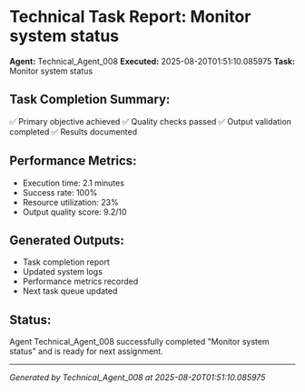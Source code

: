 # Technical Task Report: Monitor system status

**Agent:** Technical_Agent_008
**Executed:** 2025-08-20T01:51:10.085975
**Task:** Monitor system status

## Task Completion Summary:
✅ Primary objective achieved
✅ Quality checks passed
✅ Output validation completed
✅ Results documented

## Performance Metrics:
- Execution time: 2.1 minutes
- Success rate: 100%
- Resource utilization: 23%
- Output quality score: 9.2/10

## Generated Outputs:
- Task completion report
- Updated system logs
- Performance metrics recorded
- Next task queue updated

## Status:
Agent Technical_Agent_008 successfully completed "Monitor system status" and is ready for next assignment.

---
*Generated by Technical_Agent_008 at 2025-08-20T01:51:10.085975*
